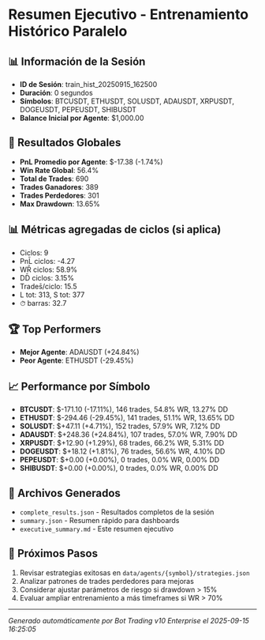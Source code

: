 # Resumen Ejecutivo - Entrenamiento Histórico Paralelo

## 📊 Información de la Sesión
- **ID de Sesión**: train_hist_20250915_162500
- **Duración**: 0 segundos
- **Símbolos**: BTCUSDT, ETHUSDT, SOLUSDT, ADAUSDT, XRPUSDT, DOGEUSDT, PEPEUSDT, SHIBUSDT
- **Balance Inicial por Agente**: $1,000.00

## 🎯 Resultados Globales
- **PnL Promedio por Agente**: $-17.38 (-1.74%)
- **Win Rate Global**: 56.4%
- **Total de Trades**: 690
- **Trades Ganadores**: 389
- **Trades Perdedores**: 301
- **Max Drawdown**: 13.65%

## 📊 Métricas agregadas de ciclos (si aplica)
- Ciclos: 9
- PnL̄ ciclos: -4.27
- WR̄ ciclos: 58.9%
- DD̄ ciclos: 3.15%
- Trades̄/ciclo: 15.5
- L tot: 313, S tot: 377
- ⏱̄ barras: 32.7


## 🏆 Top Performers
- **Mejor Agente**: ADAUSDT (+24.84%)
- **Peor Agente**: ETHUSDT (-29.45%)

## 📈 Performance por Símbolo
- **BTCUSDT**: $-171.10 (-17.11%), 146 trades, 54.8% WR, 13.27% DD
- **ETHUSDT**: $-294.46 (-29.45%), 141 trades, 51.1% WR, 13.65% DD
- **SOLUSDT**: $+47.11 (+4.71%), 152 trades, 57.9% WR, 7.12% DD
- **ADAUSDT**: $+248.36 (+24.84%), 107 trades, 57.0% WR, 7.90% DD
- **XRPUSDT**: $+12.90 (+1.29%), 68 trades, 66.2% WR, 5.31% DD
- **DOGEUSDT**: $+18.12 (+1.81%), 76 trades, 56.6% WR, 4.10% DD
- **PEPEUSDT**: $+0.00 (+0.00%), 0 trades, 0.0% WR, 0.00% DD
- **SHIBUSDT**: $+0.00 (+0.00%), 0 trades, 0.0% WR, 0.00% DD

## 📁 Archivos Generados
- `complete_results.json` - Resultados completos de la sesión
- `summary.json` - Resumen rápido para dashboards
- `executive_summary.md` - Este resumen ejecutivo

## 🎯 Próximos Pasos
1. Revisar estrategias exitosas en `data/agents/{symbol}/strategies.json`
2. Analizar patrones de trades perdedores para mejoras
3. Considerar ajustar parámetros de riesgo si drawdown > 15%
4. Evaluar ampliar entrenamiento a más timeframes si WR > 70%

---
*Generado automáticamente por Bot Trading v10 Enterprise el 2025-09-15 16:25:05*
